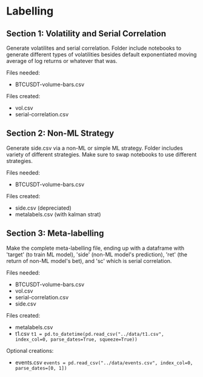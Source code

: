 # Labelling
## Section 1: Volatility and Serial Correlation
Generate volatilites and serial correlation. Folder include notebooks to generate different types of volatilities besides default exponentiated moving average of log returns or whatever that was. 

Files needed: 
- BTCUSDT-volume-bars.csv

Files created:
- vol.csv
- serial-correlation.csv

## Section 2: Non-ML Strategy
Generate side.csv via a non-ML or simple ML strategy. Folder includes variety of different strategies. Make sure to swap notebooks to use different strategies. 

Files needed: 
- BTCUSDT-volume-bars.csv

Files created:
- side.csv (depreciated)
- metalabels.csv (with kalman strat)

## Section 3: Meta-labelling
Make the complete meta-labelling file, ending up with a dataframe with 'target' (to train ML model), 'side' (non-ML model's prediction), 'ret' (the return of non-ML model's bet), and 'sc' which is serial correlation. 

Files needed: 
- BTCUSDT-volume-bars.csv
- vol.csv
- serial-correlation.csv
- side.csv

Files created:
- metalabels.csv
- t1.csv `t1 = pd.to_datetime(pd.read_csv("../data/t1.csv", index_col=0, parse_dates=True, squeeze=True))`

Optional creations:
- events.csv `events = pd.read_csv("../data/events.csv", index_col=0, parse_dates=[0, 1])`